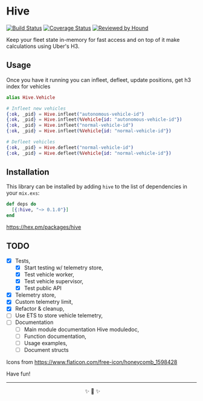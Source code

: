 # Hive

[![Build Status](https://travis-ci.com/hive-fleet/hive-state.svg?branch=master)](https://travis-ci.com/hive-fleet/hive-state)
[![Coverage Status](https://coveralls.io/repos/github/hive-fleet/hive-state/badge.svg?branch=develop&v=1)](https://coveralls.io/github/hive-fleet/hive-state?branch=master)
[![Reviewed by Hound](https://img.shields.io/badge/Reviewed_by-Hound-8E64B0.svg)](https://houndci.com)

Keep your fleet state in-memory for fast access and on top of it make calculations using Uber's H3.

## Usage
Once you have it running you can infleet, defleet, update positions, get h3 index for vehicles

```elixir
alias Hive.Vehicle

# Infleet new vehicles
{:ok, _pid} = Hive.infleet("autonomous-vehicle-id")
{:ok, _pid} = Hive.infleet(%Vehicle{id: "autonomous-vehicle-id"})
{:ok, _pid} = Hive.infleet("normal-vehicle-id")
{:ok, _pid} = Hive.infleet(%Vehicle{id: "normal-vehicle-id"})

# Defleet vehicles
{:ok, _pid} = Hive.defleet("normal-vehicle-id")
{:ok, _pid} = Hive.defleet(%Vehicle{id: "normal-vehicle-id"})
```

## Installation

This library can be installed by adding `hive` to the list of dependencies in
your `mix.exs`:

```elixir
def deps do
  [{:hive, "~> 0.1.0"}]
end
```

https://hex.pm/packages/hive

## TODO

* [x] Tests,
  * [x] Start testing w/ telemetry store,
  * [x] Test vehicle worker,
  * [x] Test vehicle supervisor,
  * [x] Test public API
* [x] Telemetry store,
* [x] Custom telemetry limit,
* [x] Refactor & cleanup,
* [ ] Use ETS to store vehicle telemetry,
* [ ] Documentation
  * [ ] Main module documentation Hive moduledoc,
  * [ ] Function documentation,
  * [ ] Usage examples,
  * [ ] Document structs

Icons from https://www.flaticon.com/free-icon/honeycomb_1598428

Have fun!

---------------------------------------------------------------------

<p align="center">
  ✨ 🍰 ✨&nbsp;&nbsp;&nbsp;&nbsp;&nbsp;&nbsp;&nbsp;&nbsp;&nbsp;&nbsp;&nbsp;&nbsp;
</p>
